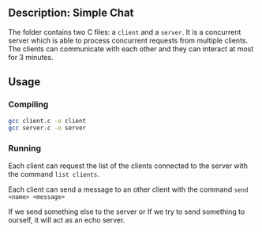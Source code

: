 ## Description: Simple Chat

The folder contains two C files: a ```client``` and a ```server```. 
It is a concurrent server which is able to process concurrent requests from multiple clients. 
The clients can communicate with each other and they can interact at most for 3 minutes. 


## Usage

### Compiling
```sh
gcc client.c -o client
gcc server.c -o server
```

### Running
Each client can request the list of the clients connected to the server with the command ```list clients```.

Each client can send a message to an other client with the command ```send <name> <message>```

If we send something else to the server or If we try to send something to ourself, it will act as an echo server. 
 
